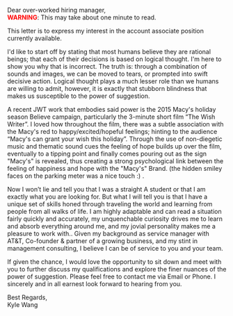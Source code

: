Dear over-worked hiring manager,  
<span style="color:red;">**WARNING**</span>: This may take about one minute to read.

This letter is to express my interest in the account associate position currently available. 

I'd like to start off by stating that most humans believe they are rational beings; that each of their decisions is based on logical thought. I'm here to show you why that is incorrect. The truth is: through a combination of sounds and images, we can be moved to tears, or prompted into swift decisive action. Logical thought plays a much lesser role than we humans are willing to admit, however, it is exactly that stubborn blindness that makes us susceptible to the power of suggestion. 

A recent JWT work that embodies said power is the 2015 Macy's holiday season Believe campaign, particularly the 3-minute short film “The Wish Writer”. I loved how throughout the film, there was a subtle association with the Macy's red to happy/excited/hopeful feelings; hinting to the audience “Macy's can grant your wish this holiday”. Through the use of non-diegetic music and thematic sound cues the feeling of hope builds up over the film, eventually to a tipping point and finally comes pouring out as the sign "Macy's" is revealed, thus creating a strong psychological link between the feeling of happiness and hope with the "Macy's" Brand. (the hidden smiley faces on the parking meter was a nice touch :) . 

Now I won’t lie and tell you that I was a straight A student or that I am exactly what you are looking for. But what I will tell you is that I have a unique set of skills honed through traveling the world and learning from people from all walks of life. I am highly adaptable and can read a situation fairly quickly and accurately, my unquenchable curiosity drives me to learn and absorb everything around me, and my jovial personality makes me a pleasure to work with.. Given my background as service manager with AT&T, Co-founder & partner of a growing business, and my stint in management consulting, I believe I can be of service to you and your team.

If given the chance, I would love the opportunity to sit down and meet with you to further discuss my qualifications and explore the finer nuances of the power of suggestion. 
Please feel free to contact me via Email or Phone. I sincerely and in all earnest look forward to hearing from you.

Best Regards,  
Kyle Wang
